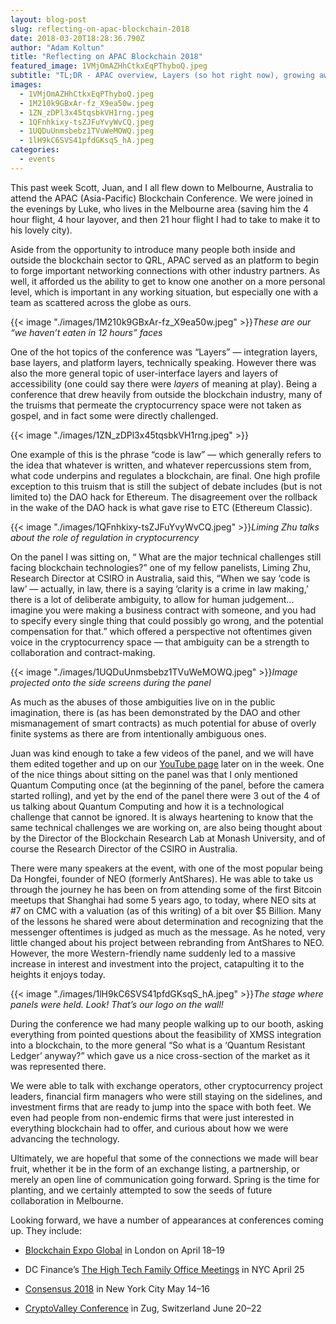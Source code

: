 ```yaml
---
layout: blog-post
slug: reflecting-on-apac-blockchain-2018
date: 2018-03-20T18:28:36.790Z
author: "Adam Koltun"
title: "Reflecting on APAC Blockchain 2018"
featured_image: 1VMjOmAZHhCtkxEqPThyboQ.jpeg
subtitle: "TL;DR - APAC overview, Layers (so hot right now), growing awareness of Quantum Computing in the industry, our next stops on the conference tour"
images:
  - 1VMjOmAZHhCtkxEqPThyboQ.jpeg
  - 1M210k9GBxAr-fz_X9ea50w.jpeg
  - 1ZN_zDPl3x45tqsbkVH1rng.jpeg
  - 1QFnhkixy-tsZJFuYvyWvCQ.jpeg
  - 1UQDuUnmsbebz1TVuWeMOWQ.jpeg
  - 1lH9kC6SVS41pfdGKsqS_hA.jpeg
categories:
  - events
---
```


This past week Scott, Juan, and I all flew down to Melbourne, Australia to attend the APAC (Asia-Pacific) Blockchain Conference. We were joined in the evenings by Luke, who lives in the Melbourne area (saving him the 4 hour flight, 4 hour layover, and then 21 hour flight I had to take to make it to his lovely city).

Aside from the opportunity to introduce many people both inside and outside the blockchain sector to QRL, APAC served as an platform to begin to forge important networking connections with other industry partners. As well, it afforded us the ability to get to know one another on a more personal level, which is important in any working situation, but especially one with a team as scattered across the globe as ours.

{{< image "./images/1M210k9GBxAr-fz_X9ea50w.jpeg" >}}*These are our “we haven’t eaten in 12 hours” faces*

One of the hot topics of the conference was “Layers” — integration layers, base layers, and platform layers, technically speaking. However there was also the more general topic of user-interface layers and layers of accessibility (one could say there were *layers* of meaning at play). Being a conference that drew heavily from outside the blockchain industry, many of the truisms that permeate the cryptocurrency space were not taken as gospel, and in fact some were directly challenged.

{{< image "./images/1ZN_zDPl3x45tqsbkVH1rng.jpeg" >}}

One example of this is the phrase “code is law” — which generally refers to the idea that whatever is written, and whatever repercussions stem from, what code underpins and regulates a blockchain, are final. One high profile exception to this truism that is still the subject of debate includes (but is not limited to) the DAO hack for Ethereum. The disagreement over the rollback in the wake of the DAO hack is what gave rise to ETC (Ethereum Classic).

{{< image "./images/1QFnhkixy-tsZJFuYvyWvCQ.jpeg" >}}*Liming Zhu talks about the role of regulation in cryptocurrency*

On the panel I was sitting on, “ What are the major technical challenges still facing blockchain technologies?” one of my fellow panelists, Liming Zhu, Research Director at CSIRO in Australia, said this, “When we say ‘code is law’ — actually, in law, there is a saying ‘clarity is a crime in law making,’ there is a lot of deliberate ambiguity, to allow for human judgement…imagine you were making a business contract with someone, and you had to specify every single thing that could possibly go wrong, and the potential compensation for that.” which offered a perspective not oftentimes given voice in the cryptocurrency space — that ambiguity can be a strength to collaboration and contract-making.

{{< image "./images/1UQDuUnmsbebz1TVuWeMOWQ.jpeg" >}}*Image projected onto the side screens during the panel*

As much as the abuses of those ambiguities live on in the public imagination, there is (as has been demonstrated by the DAO and other mismanagement of smart contracts) as much potential for abuse of overly finite systems as there are from intentionally ambiguous ones.

Juan was kind enough to take a few videos of the panel, and we will have them edited together and up on our [YouTube page](https://www.youtube.com/channel/UCZl6N10P9LNpYkrMwWYtK1w) later on in the week. One of the nice things about sitting on the panel was that I only mentioned Quantum Computing once (at the beginning of the panel, before the camera started rolling), and yet by the end of the panel there were 3 out of the 4 of us talking about Quantum Computing and how it is a technological challenge that cannot be ignored. It is always heartening to know that the same technical challenges we are working on, are also being thought about by the Director of the Blockchain Research Lab at Monash University, and of course the Research Director of the CSIRO in Australia.

There were many speakers at the event, with one of the most popular being Da Hongfei, founder of NEO (formerly AntShares). He was able to take us through the journey he has been on from attending some of the first Bitcoin meetups that Shanghai had some 5 years ago, to today, where NEO sits at #7 on CMC with a valuation (as of this writing) of a bit over $5 Billion. Many of the lessons he shared were about determination and recognizing that the messenger oftentimes is judged as much as the message. As he noted, very little changed about his project between rebranding from AntShares to NEO. However, the more Western-friendly name suddenly led to a massive increase in interest and investment into the project, catapulting it to the heights it enjoys today.

{{< image "./images/1lH9kC6SVS41pfdGKsqS_hA.jpeg" >}}*The stage where panels were held. Look! That’s our logo on the wall!*

During the conference we had many people walking up to our booth, asking everything from pointed questions about the feasibility of XMSS integration into a blockchain, to the more general “So what is a ‘Quantum Resistant Ledger’ anyway?” which gave us a nice cross-section of the market as it was represented there.

We were able to talk with exchange operators, other cryptocurrency project leaders, financial firm managers who were still staying on the sidelines, and investment firms that are ready to jump into the space with both feet. We even had people from non-endemic firms that were just interested in everything blockchain had to offer, and curious about how we were advancing the technology.

Ultimately, we are hopeful that some of the connections we made will bear fruit, whether it be in the form of an exchange listing, a partnership, or merely an open line of communication going forward. Spring is the time for planting, and we certainly attempted to sow the seeds of future collaboration in Melbourne.

Looking forward, we have a number of appearances at conferences coming up. They include:

* [Blockchain Expo Global](https://blockchain-expo.com/global/) in London on April 18–19

* DC Finance’s [The High Tech Family Office Meetings](http://thenycmeetings.com/) in NYC April 25

* [Consensus 2018](https://www.coindesk.com/events/consensus-2018/) in New York City May 14–16

* [CryptoValley Conference](https://www.cryptovalleyconference.com/) in Zug, Switzerland June 20–22